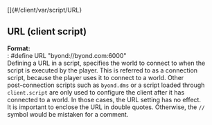 []{#/client/var/script/URL}    
## URL (client script)    
**Format:**    
:   #define URL \"byond://byond.com:6000\"    
Defining a URL in a script, specifies the world to connect to when the    
script is executed by the player. This is referred to as a connection    
script, because the player uses it to connect to a world. Other    
post-connection scripts such as `byond.dms` or a script loaded through    
`client.script` are only used to configure the client after it has    
connected to a world. In those cases, the URL setting has no effect.    
It is important to enclose the URL in double quotes. Otherwise, the `//`    
symbol would be mistaken for a comment.  